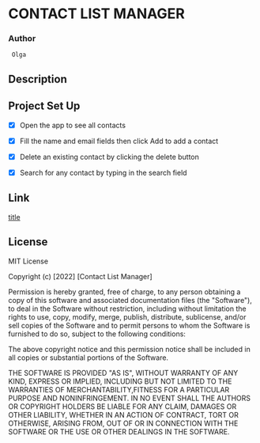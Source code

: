 # **CONTACT LIST MANAGER**
### **Author**
     Olga 
##   **Description** 


 ## **Project Set Up**

 - [x] Open the app to see all contacts
 - [x] Fill the name and email fields then click Add to add a contact
 - [x] Delete an existing contact by clicking the delete button
 - [x] Search for any contact by typing in the search field


## **Link**
[title](https://www.example.com)

 ## **License**
 MIT License

Copyright (c) [2022] [Contact List Manager]

Permission is hereby granted, free of charge, to any person obtaining a copy of this software and associated documentation files (the "Software"), to deal in the Software without restriction, including without limitation the rights to use, copy, modify, merge, publish, distribute, sublicense, and/or sell copies of the Software and to permit persons to whom the Software is furnished to do so, subject to the following conditions:

The above copyright notice and this permission notice shall be included in all copies or substantial portions of the Software.

THE SOFTWARE IS PROVIDED "AS IS", WITHOUT WARRANTY OF ANY KIND, EXPRESS OR IMPLIED, INCLUDING BUT NOT LIMITED TO THE WARRANTIES OF MERCHANTABILITY,FITNESS FOR A PARTICULAR PURPOSE AND NONINFRINGEMENT. IN NO EVENT SHALL THE AUTHORS OR COPYRIGHT HOLDERS BE LIABLE FOR ANY CLAIM, DAMAGES OR OTHER LIABILITY, WHETHER IN AN ACTION OF CONTRACT, TORT OR OTHERWISE, ARISING FROM, OUT OF OR IN CONNECTION WITH THE SOFTWARE OR THE USE OR OTHER DEALINGS IN THE SOFTWARE.